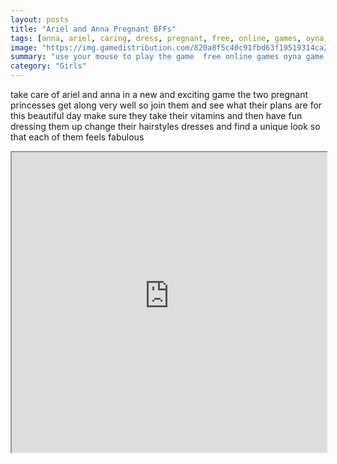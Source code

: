 ```yaml
---
layout: posts
title: "Ariel and Anna Pregnant BFFs"
tags: [anna, ariel, caring, dress, pregnant, free, online, games, oyna, game, free, games, play, play, games]
image: "https://img.gamedistribution.com/820a8f5c40c91fbd63f19519314ca277.jpg"
summary: "use your mouse to play the game  free online games oyna game free games play play games"
category: "Girls"
---
```


take care of ariel and anna in a new and exciting game the two pregnant princesses get along very well so join them and see what their plans are for this beautiful day make sure they take their vitamins and then have fun dressing them up change their hairstyles dresses and find a unique look so that each of them feels fabulous

<iframe width="100%" height="480px;" src="https://flash.gamedistribution.com?game=820a8f5c40c91fbd63f19519314ca277"></iframe>